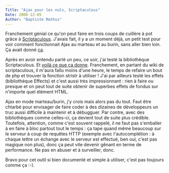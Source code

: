 ```yaml
---
Title: "Ajax pour les nuls, Scriptaculous"
Date: 2006-12-05
Author: "Baptiste Mathus"
---
```




Franchement génial ce qu'on peut faire en trois coups de cuillère à pot
grâce à [Scriptaculous](http://script.aculo.us). J'avais fait, il y a un
moment déjà, un petit test pour voir comment fonctionnait Ajax au
marteau et au burin, sans aller bien loin. Ça avait donné
[ça](http://tests.batmat.net/ajax/departements/departements.html).

Après en avoir entendu parlé un peu, ce soir, j'ai testé la bibliothèque
Scriptaculous. Et [voilà ce que ça
donne](http://tests.batmat.net/ajax/scriptaculous/pof.html).
Franchement, en partant du wiki de scriptaculous, il m'aura fallu moins
d'une heure, le temps de refaire un bout de php et trouver la fonction
stristr à utiliser ! J'ai par ailleurs testé les effets (bibliothèque
Effects) et c'est aussi très impressionnant : rien à faire ou presque et
on peut tout de suite obtenir de superbes effets de fondus sur n'importe
quel élément HTML.

Ajax en mode marteau/burin, j'y crois mais alors pas du tout. Faut être
chtarbé pour envisager de faire coder à des dizaines de développeurs un
truc aussi difficile à maintenir et à débugguer. Par contre, avec des
bibliothèques comme celles-ci, ça devient tout de suite plus crédible.
Toutefois, attention, comme c'est souvent rappelé, il ne faut pas
s'emballer à en faire à bloc partout tout le temps : ça tape quand même
beaucoup sur le serveur à coup de requêtes HTTP (exemple avec
l'autocomplétion : à chaque lettre un échange avec le serveur est
effectué, ben oui, c'est pas magique non plus), donc ça peut vite
devenir gênant en terme de performance. Ne pas en abuser et à
surveiller, donc.

Bravo pour cet outil si bien documenté et simple à utiliser, c'est pas
toujours comme ça :-).

